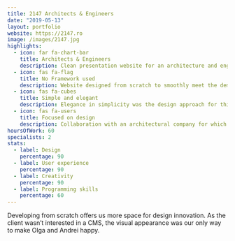 ```yaml
---
title: 2147 Architects & Engineers
date: "2019-05-13"
layout: portfolio
website: https://2147.ro
image: /images/2147.jpg
highlights: 
  - icon: far fa-chart-bar
    title: Architects & Engineers
    description: Clean presentation website for an architecture and engineering company.
  - icon: fas fa-flag
    title: No Framework used
    description: Website designed from scratch to smoothly meet the demands of our clients.
  - icon: fas fa-cubes
    title: Simple and elegant
    description: Elegance in simplicity was the design approach for this project.
  - icon: fas fa-users
    title: Focused on design
    description: Collaboration with an architectural company for which aesthetics is the word of order has been a challenge for us. We are very pleased we delivered to the expectations.
hoursOfWork: 60
specialists: 2
stats:
  - label: Design
    percentage: 90
  - label: User experience
    percentage: 90
  - label: Creativity
    percentage: 90
  - label: Programming skills
    percentage: 60
---
```


Developing from scratch offers us more space for design innovation. As the client wasn’t interested in a CMS, the visual appearance was our only way to make Olga and Andrei happy.
